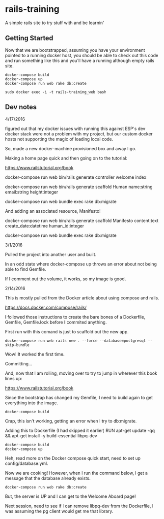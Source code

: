 # rails-training
A simple rails site to try stuff with and be learnin'



## Getting Started

Now that we are bootstrapped, assuming you have your environment pointed to a running docker host, you should be able to check out this code and run something like this and you'll have a running although empty rails site.

```
docker-compose build
docker-compose up
docker-compose run web rake db:create
```

```
sudo docker exec -i -t rails-training_web bash
```

## Dev notes

4/17/2016

figured out that my docker issues with running this against ESP's dev docker stack were not a problem with my project, but our custom docker hosts not supporting the magic of loading local code.

So, made a new docker-machine provisioned box and away I go.

Making a home page quick and then going on to the tutorial:

https://www.railstutorial.org/book

docker-compose run web bin/rails generate controller welcome index

docker-compose run web bin/rails generate scaffold Human name:string email:string height:integer

docker-compose run web bundle exec rake db:migrate

And adding an associated resource, Manifesto!

docker-compose run web bin/rails generate scaffold Manifesto content:text create_date:datetime human_id:integer

docker-compose run web bundle exec rake db:migrate

3/1/2016

Pulled the project into another user and built.

In an odd state where docker-compose up throws an error about not being able to find Gemfile.

If I comment out the volume, it works, so my image is good.

2/14/2016

This is mostly pulled from the Docker article about using compose and  rails.

https://docs.docker.com/compose/rails/

I followed those instructions to create the bare bones of a Dockerfile, Gemfile, Gemfile.lock before I commited anything.

First run with this comand is just to scaffold out the new app.

```
docker-compose run web rails new . --force --database=postgresql --skip-bundle
```

Wow! It worked the first time.

Committing...

And, now that I am rolling, moving over to try to jump in wherever this book lines up:

https://www.railstutorial.org/book

Since the bootstrap has changed my Gemfile, I need to build again to get everything into the image.

```
docker-compose build
```

Crap, this isn't working, getting an error when I try to db:migrate.

Adding this to Dockerfile (I had skipped it earlier)
RUN apt-get update -qq && apt-get install -y build-essential libpq-dev

```
docker-compose build
docker-compose up
```

Heh, read more on the Docker compose quick start, need to set up config/database.yml.

Now we are cooking! However, when I run the command below, I get a message that the database already exists.

```
docker-compose run web rake db:create
```

But, the server is UP and I can get to the Welcome Aboard page!

Next session, need to see if I can remove libpq-dev from the Dockerfile, I was assuming the pg client would get me that library.



